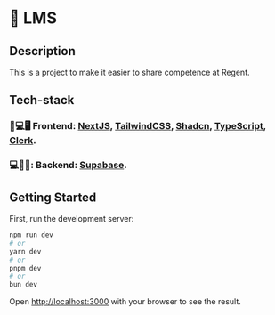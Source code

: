 # 🎹 LMS

## Description

This is a project to make it easier to share competence at Regent.

## Tech-stack

### 📱💻🖥️ Frontend: [NextJS](https://github.com/vercel/next.js), [TailwindCSS](https://github.com/tailwindlabs/tailwindcss), [Shadcn](https://github.com/shadcn-ui/ui), [TypeScript](https://github.com/microsoft/TypeScript), [Clerk]().

### 💻🔧🚀: Backend: [Supabase](https://github.com/supabase/supabase).

## Getting Started

First, run the development server:

```bash
npm run dev
# or
yarn dev
# or
pnpm dev
# or
bun dev
```

Open [http://localhost:3000](http://localhost:3000) with your browser to see the result.
